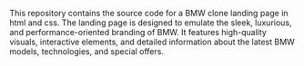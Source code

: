 This repository contains the source code for a BMW clone landing page in html and css. The landing page is designed to emulate the sleek, luxurious, and performance-oriented branding of BMW. 
It features high-quality visuals, interactive elements, and detailed information about the latest BMW models, technologies, and special offers.
